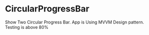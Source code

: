 # CircularProgressBar
Show Two Circular Progress Bar.
App is Using MVVM Design pattern.
Testing is above 80%
